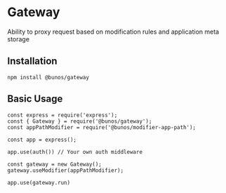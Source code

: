 # Gateway

Ability to proxy request based on modification rules
and application meta storage

## Installation

```
npm install @bunos/gateway
```

## Basic Usage

```
const express = require('express');
const { Gateway } = require('@bunos/gateway');
const appPathModifier = require('@bunos/modifier-app-path');

const app = express();

app.use(auth()) // Your own auth middleware

const gateway = new Gateway();
gateway.useModifier(appPathModifier);

app.use(gateway.run)
```
